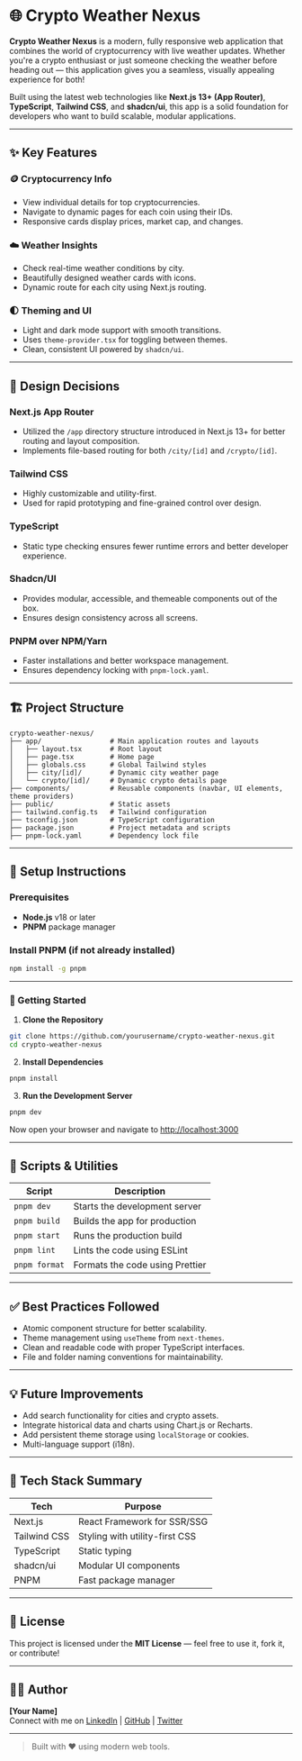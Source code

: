 # 🌐 Crypto Weather Nexus

**Crypto Weather Nexus** is a modern, fully responsive web application that combines the world of cryptocurrency with live weather updates. Whether you're a crypto enthusiast or just someone checking the weather before heading out — this application gives you a seamless, visually appealing experience for both!

Built using the latest web technologies like **Next.js 13+ (App Router)**, **TypeScript**, **Tailwind CSS**, and **shadcn/ui**, this app is a solid foundation for developers who want to build scalable, modular applications.

---

## ✨ Key Features

### 🪙 Cryptocurrency Info
- View individual details for top cryptocurrencies.
- Navigate to dynamic pages for each coin using their IDs.
- Responsive cards display prices, market cap, and changes.

### ☁️ Weather Insights
- Check real-time weather conditions by city.
- Beautifully designed weather cards with icons.
- Dynamic route for each city using Next.js routing.

### 🌓 Theming and UI
- Light and dark mode support with smooth transitions.
- Uses `theme-provider.tsx` for toggling between themes.
- Clean, consistent UI powered by `shadcn/ui`.

---

## 🧠 Design Decisions

### Next.js App Router
- Utilized the `/app` directory structure introduced in Next.js 13+ for better routing and layout composition.
- Implements file-based routing for both `/city/[id]` and `/crypto/[id]`.

### Tailwind CSS
- Highly customizable and utility-first.
- Used for rapid prototyping and fine-grained control over design.

### TypeScript
- Static type checking ensures fewer runtime errors and better developer experience.

### Shadcn/UI
- Provides modular, accessible, and themeable components out of the box.
- Ensures design consistency across all screens.

### PNPM over NPM/Yarn
- Faster installations and better workspace management.
- Ensures dependency locking with `pnpm-lock.yaml`.

---

## 🏗️ Project Structure

```
crypto-weather-nexus/
├── app/                 # Main application routes and layouts
│   ├── layout.tsx       # Root layout
│   ├── page.tsx         # Home page
│   ├── globals.css      # Global Tailwind styles
│   ├── city/[id]/       # Dynamic city weather page
│   └── crypto/[id]/     # Dynamic crypto details page
├── components/          # Reusable components (navbar, UI elements, theme providers)
├── public/              # Static assets
├── tailwind.config.ts   # Tailwind configuration
├── tsconfig.json        # TypeScript configuration
├── package.json         # Project metadata and scripts
├── pnpm-lock.yaml       # Dependency lock file
```

---

## 🔧 Setup Instructions

### Prerequisites
- **Node.js** v18 or later
- **PNPM** package manager

### Install PNPM (if not already installed)
```bash
npm install -g pnpm
```

---

### 🚀 Getting Started

1. **Clone the Repository**
```bash
git clone https://github.com/yourusername/crypto-weather-nexus.git
cd crypto-weather-nexus
```

2. **Install Dependencies**
```bash
pnpm install
```

3. **Run the Development Server**
```bash
pnpm dev
```
Now open your browser and navigate to [http://localhost:3000](http://localhost:3000)

---

## 🧪 Scripts & Utilities

| Script         | Description                         |
|----------------|-------------------------------------|
| `pnpm dev`     | Starts the development server       |
| `pnpm build`   | Builds the app for production       |
| `pnpm start`   | Runs the production build           |
| `pnpm lint`    | Lints the code using ESLint         |
| `pnpm format`  | Formats the code using Prettier     |

---

## ✅ Best Practices Followed

- Atomic component structure for better scalability.
- Theme management using `useTheme` from `next-themes`.
- Clean and readable code with proper TypeScript interfaces.
- File and folder naming conventions for maintainability.

---

## 💡 Future Improvements

- Add search functionality for cities and crypto assets.
- Integrate historical data and charts using Chart.js or Recharts.
- Add persistent theme storage using `localStorage` or cookies.
- Multi-language support (i18n).

---

## 🧩 Tech Stack Summary

| Tech          | Purpose                          |
|---------------|----------------------------------|
| Next.js       | React Framework for SSR/SSG      |
| Tailwind CSS  | Styling with utility-first CSS   |
| TypeScript    | Static typing                    |
| shadcn/ui     | Modular UI components            |
| PNPM          | Fast package manager             |

---

## 📜 License

This project is licensed under the **MIT License** — feel free to use it, fork it, or contribute!

---

## 👨‍💻 Author

**[Your Name]**  
Connect with me on [LinkedIn](#) | [GitHub](#) | [Twitter](#)

---

> Built with ❤️ using modern web tools.
